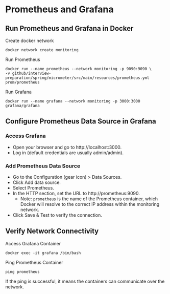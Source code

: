 # Prometheus and Grafana

## Run Prometheus and Grafana in Docker
Create docker network
```shell
docker network create monitoring
```

Run Prometheus
```shell
docker run --name prometheus --network monitoring -p 9090:9090 \
-v github/interview-preparation/spring/micrometer/src/main/resources/prometheus.yml prom/prometheus
```

Run Grafana
```shell
docker run --name grafana --network monitoring -p 3000:3000 grafana/grafana
```

## Configure Prometheus Data Source in Grafana
### Access Grafana
- Open your browser and go to http://localhost:3000.
- Log in (default credentials are usually admin/admin).

### Add Prometheus Data Source
- Go to the Configuration (gear icon) > Data Sources.
- Click Add data source.
- Select Prometheus.
- In the HTTP section, set the URL to http://prometheus:9090. 
  - Note: `prometheus` is the name of the Prometheus container, which Docker will resolve to the correct IP address within the monitoring network.
- Click Save & Test to verify the connection.

## Verify Network Connectivity
Access Grafana Container
```shell
docker exec -it grafana /bin/bash
```

Ping Prometheus Container
```shell
ping prometheus
```

If the ping is successful, it means the containers can communicate over the network.
